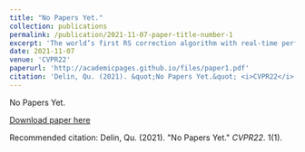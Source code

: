 ```yaml
---
title: "No Papers Yet."
collection: publications
permalink: /publication/2021-11-07-paper-title-number-1
excerpt: 'The world’s first RS correction algorithm with real-time performance for dynamic scenes.'
date: 2021-11-07
venue: 'CVPR22'
paperurl: 'http://academicpages.github.io/files/paper1.pdf'
citation: 'Delin, Qu. (2021). &quot;No Papers Yet.&quot; <i>CVPR22</i>. 1(1).'
---
```

No Papers Yet.

[Download paper here](http://academicpages.github.io/files/paper1.pdf)

Recommended citation: Delin, Qu. (2021). "No Papers Yet." <i>CVPR22</i>. 1(1).

<!-- ---
title: "Paper Title Number 1"
collection: publications
permalink: /publication/2021-11-07-paper-title-number-1
excerpt: 'This paper is about the number 1. The number 2 is left for future work.'
date: 2021-11-07
venue: 'Journal 1'
paperurl: 'http://academicpages.github.io/files/paper1.pdf'
citation: 'Your Name, You. (2009). &quot;Paper Title Number 1.&quot; <i>Journal 1</i>. 1(1).'
---
This paper is about the number 1. The number 2 is left for future work.

[Download paper here](http://academicpages.github.io/files/paper1.pdf)

Recommended citation: Your Name, You. (2009). "Paper Title Number 1." <i>Journal 1</i>. 1(1). -->
